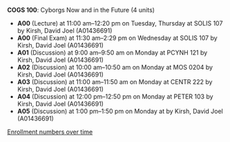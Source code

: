 **COGS 100**: Cyborgs Now and in the Future (4 units)

- **A00** (Lecture) at 11:00 am–12:20 pm on Tuesday, Thursday at SOLIS 107 by Kirsh, David Joel (A01436691)
- **A00** (Final Exam) at 11:30 am–2:29 pm on Wednesday at SOLIS 107 by Kirsh, David Joel (A01436691)
- **A01** (Discussion) at 9:00 am–9:50 am on Monday at PCYNH 121 by Kirsh, David Joel (A01436691)
- **A02** (Discussion) at 10:00 am–10:50 am on Monday at MOS 0204 by Kirsh, David Joel (A01436691)
- **A03** (Discussion) at 11:00 am–11:50 am on Monday at CENTR 222 by Kirsh, David Joel (A01436691)
- **A04** (Discussion) at 12:00 pm–12:50 pm on Monday at PETER 103 by Kirsh, David Joel (A01436691)
- **A05** (Discussion) at 1:00 pm–1:50 pm on Monday at   by Kirsh, David Joel (A01436691)

[Enrollment numbers over time](./COGS100.tsv)
